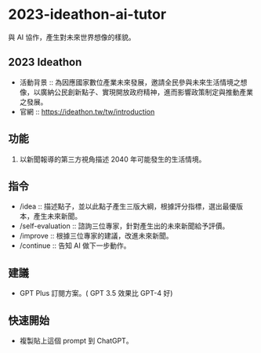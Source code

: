 # 2023-ideathon-ai-tutor

與 AI 協作，產生對未來世界想像的樣貌。

## 2023 Ideathon
- 活動背景 :: 為因應國家數位產業未來發展，邀請全民參與未來生活情境之想像，以廣納公民創新點子、實現開放政府精神，進而影響政策制定與推動產業之發展。
- 官網 :: https://ideathon.tw/tw/introduction

## 功能
1. 以新聞報導的第三方視角描述 2040 年可能發生的生活情境。

## 指令
- /idea :: 描述點子，並以此點子產生三版大綱，根據評分指標，選出最優版本，產生未來新聞。
- /self-evaluation  :: 諮詢三位專家，針對產生出的未來新聞給予評價。
- /improve :: 根據三位專家的建議，改進未來新聞。
- /continue :: 告知 AI 做下一步動作。

## 建議
- GPT Plus 訂閱方案。( GPT 3.5 效果比 GPT-4 好)

## 快速開始
- 複製貼上這個 prompt 到 ChatGPT。

